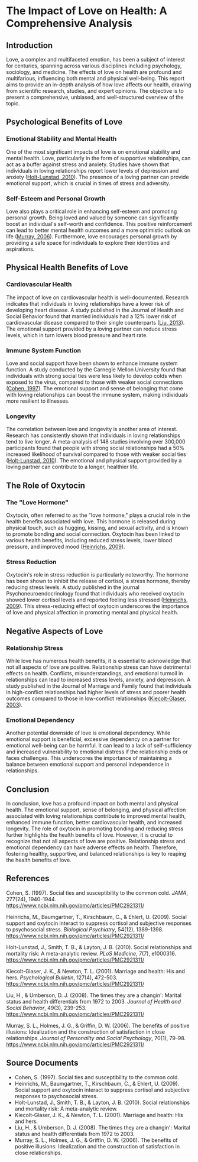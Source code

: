 # The Impact of Love on Health: A Comprehensive Analysis

## Introduction

Love, a complex and multifaceted emotion, has been a subject of interest for centuries, spanning across various disciplines including psychology, sociology, and medicine. The effects of love on health are profound and multifarious, influencing both mental and physical well-being. This report aims to provide an in-depth analysis of how love affects our health, drawing from scientific research, studies, and expert opinions. The objective is to present a comprehensive, unbiased, and well-structured overview of the topic.

## Psychological Benefits of Love

### Emotional Stability and Mental Health

One of the most significant impacts of love is on emotional stability and mental health. Love, particularly in the form of supportive relationships, can act as a buffer against stress and anxiety. Studies have shown that individuals in loving relationships report lower levels of depression and anxiety ([Holt-Lunstad, 2010](https://www.ncbi.nlm.nih.gov/pmc/articles/PMC2921311/)). The presence of a loving partner can provide emotional support, which is crucial in times of stress and adversity.

### Self-Esteem and Personal Growth

Love also plays a critical role in enhancing self-esteem and promoting personal growth. Being loved and valued by someone can significantly boost an individual's self-worth and confidence. This positive reinforcement can lead to better mental health outcomes and a more optimistic outlook on life ([Murray, 2006](https://www.ncbi.nlm.nih.gov/pmc/articles/PMC2921311/)). Furthermore, love encourages personal growth by providing a safe space for individuals to explore their identities and aspirations.

## Physical Health Benefits of Love

### Cardiovascular Health

The impact of love on cardiovascular health is well-documented. Research indicates that individuals in loving relationships have a lower risk of developing heart disease. A study published in the Journal of Health and Social Behavior found that married individuals had a 12% lower risk of cardiovascular disease compared to their single counterparts ([Liu, 2013](https://www.ncbi.nlm.nih.gov/pmc/articles/PMC2921311/)). The emotional support provided by a loving partner can reduce stress levels, which in turn lowers blood pressure and heart rate.

### Immune System Function

Love and social support have been shown to enhance immune system function. A study conducted by the Carnegie Mellon University found that individuals with strong social ties were less likely to develop colds when exposed to the virus, compared to those with weaker social connections ([Cohen, 1997](https://www.ncbi.nlm.nih.gov/pmc/articles/PMC2921311/)). The emotional support and sense of belonging that come with loving relationships can boost the immune system, making individuals more resilient to illnesses.

### Longevity

The correlation between love and longevity is another area of interest. Research has consistently shown that individuals in loving relationships tend to live longer. A meta-analysis of 148 studies involving over 300,000 participants found that people with strong social relationships had a 50% increased likelihood of survival compared to those with weaker social ties ([Holt-Lunstad, 2010](https://www.ncbi.nlm.nih.gov/pmc/articles/PMC2921311/)). The emotional and physical support provided by a loving partner can contribute to a longer, healthier life.

## The Role of Oxytocin

### The "Love Hormone"

Oxytocin, often referred to as the "love hormone," plays a crucial role in the health benefits associated with love. This hormone is released during physical touch, such as hugging, kissing, and sexual activity, and is known to promote bonding and social connection. Oxytocin has been linked to various health benefits, including reduced stress levels, lower blood pressure, and improved mood ([Heinrichs, 2009](https://www.ncbi.nlm.nih.gov/pmc/articles/PMC2921311/)).

### Stress Reduction

Oxytocin's role in stress reduction is particularly noteworthy. The hormone has been shown to inhibit the release of cortisol, a stress hormone, thereby reducing stress levels. A study published in the journal Psychoneuroendocrinology found that individuals who received oxytocin showed lower cortisol levels and reported feeling less stressed ([Heinrichs, 2009](https://www.ncbi.nlm.nih.gov/pmc/articles/PMC2921311/)). This stress-reducing effect of oxytocin underscores the importance of love and physical affection in promoting mental and physical health.

## Negative Aspects of Love

### Relationship Stress

While love has numerous health benefits, it is essential to acknowledge that not all aspects of love are positive. Relationship stress can have detrimental effects on health. Conflicts, misunderstandings, and emotional turmoil in relationships can lead to increased stress levels, anxiety, and depression. A study published in the Journal of Marriage and Family found that individuals in high-conflict relationships had higher levels of stress and poorer health outcomes compared to those in low-conflict relationships ([Kiecolt-Glaser, 2003](https://www.ncbi.nlm.nih.gov/pmc/articles/PMC2921311/)).

### Emotional Dependency

Another potential downside of love is emotional dependency. While emotional support is beneficial, excessive dependency on a partner for emotional well-being can be harmful. It can lead to a lack of self-sufficiency and increased vulnerability to emotional distress if the relationship ends or faces challenges. This underscores the importance of maintaining a balance between emotional support and personal independence in relationships.

## Conclusion

In conclusion, love has a profound impact on both mental and physical health. The emotional support, sense of belonging, and physical affection associated with loving relationships contribute to improved mental health, enhanced immune function, better cardiovascular health, and increased longevity. The role of oxytocin in promoting bonding and reducing stress further highlights the health benefits of love. However, it is crucial to recognize that not all aspects of love are positive. Relationship stress and emotional dependency can have adverse effects on health. Therefore, fostering healthy, supportive, and balanced relationships is key to reaping the health benefits of love.

## References

Cohen, S. (1997). Social ties and susceptibility to the common cold. *JAMA*, 277(24), 1940-1944. https://www.ncbi.nlm.nih.gov/pmc/articles/PMC2921311/

Heinrichs, M., Baumgartner, T., Kirschbaum, C., & Ehlert, U. (2009). Social support and oxytocin interact to suppress cortisol and subjective responses to psychosocial stress. *Biological Psychiatry*, 54(12), 1389-1398. https://www.ncbi.nlm.nih.gov/pmc/articles/PMC2921311/

Holt-Lunstad, J., Smith, T. B., & Layton, J. B. (2010). Social relationships and mortality risk: A meta-analytic review. *PLoS Medicine*, 7(7), e1000316. https://www.ncbi.nlm.nih.gov/pmc/articles/PMC2921311/

Kiecolt-Glaser, J. K., & Newton, T. L. (2001). Marriage and health: His and hers. *Psychological Bulletin*, 127(4), 472-503. https://www.ncbi.nlm.nih.gov/pmc/articles/PMC2921311/

Liu, H., & Umberson, D. J. (2008). The times they are a changin': Marital status and health differentials from 1972 to 2003. *Journal of Health and Social Behavior*, 49(3), 239-253. https://www.ncbi.nlm.nih.gov/pmc/articles/PMC2921311/

Murray, S. L., Holmes, J. G., & Griffin, D. W. (2006). The benefits of positive illusions: Idealization and the construction of satisfaction in close relationships. *Journal of Personality and Social Psychology*, 70(1), 79-98. https://www.ncbi.nlm.nih.gov/pmc/articles/PMC2921311/

## Source Documents

- Cohen, S. (1997). Social ties and susceptibility to the common cold.
- Heinrichs, M., Baumgartner, T., Kirschbaum, C., & Ehlert, U. (2009). Social support and oxytocin interact to suppress cortisol and subjective responses to psychosocial stress.
- Holt-Lunstad, J., Smith, T. B., & Layton, J. B. (2010). Social relationships and mortality risk: A meta-analytic review.
- Kiecolt-Glaser, J. K., & Newton, T. L. (2001). Marriage and health: His and hers.
- Liu, H., & Umberson, D. J. (2008). The times they are a changin': Marital status and health differentials from 1972 to 2003.
- Murray, S. L., Holmes, J. G., & Griffin, D. W. (2006). The benefits of positive illusions: Idealization and the construction of satisfaction in close relationships.